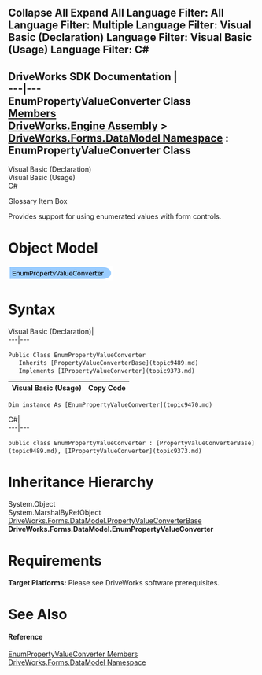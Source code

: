 Collapse All Expand All Language Filter: All  Language Filter: Multiple  Language Filter: Visual Basic (Declaration) Language Filter: Visual Basic (Usage) Language Filter: C#  
---  
DriveWorks SDK Documentation  |   
---|---  
EnumPropertyValueConverter Class   
[Members](topic9471.md)   
[DriveWorks.Engine Assembly](topic2156.md) > [DriveWorks.Forms.DataModel Namespace](topic9371.md) : EnumPropertyValueConverter Class  
---  
  
Visual Basic (Declaration)    
Visual Basic (Usage)    
C# 

Glossary Item Box

Provides support for using enumerated values with form controls. 

# Object Model

![](dotnetdiagramimages/image450.png)

# Syntax

Visual Basic (Declaration)|   
---|---  
      
    
    Public Class EnumPropertyValueConverter 
       Inherits [PropertyValueConverterBase](topic9489.md)
       Implements [IPropertyValueConverter](topic9373.md)   
  
Visual Basic (Usage)| Copy Code  
---|---  
      
    
    Dim instance As [EnumPropertyValueConverter](topic9470.md)  
  
C#|   
---|---  
      
    
    public class EnumPropertyValueConverter : [PropertyValueConverterBase](topic9489.md), [IPropertyValueConverter](topic9373.md)    
  
# Inheritance Hierarchy

System.Object  
System.MarshalByRefObject  
[DriveWorks.Forms.DataModel.PropertyValueConverterBase](topic9489.md)  
**DriveWorks.Forms.DataModel.EnumPropertyValueConverter**  


# Requirements

**Target Platforms:** Please see DriveWorks software prerequisites.

# See Also

#### Reference

[EnumPropertyValueConverter Members](topic9471.md)   
[DriveWorks.Forms.DataModel Namespace](topic9371.md)


